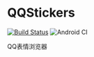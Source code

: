# QQStickers
[![Build Status](https://travis-ci.com/lxfly2000/QQStickers.svg?branch=master)](https://travis-ci.com/lxfly2000/QQStickers)
![Android CI](https://github.com/lxfly2000/QQStickers/workflows/Android%20CI/badge.svg)

QQ表情浏览器
